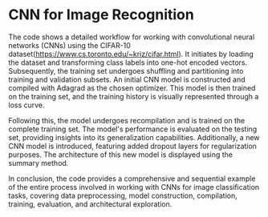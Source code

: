 # CNN for Image Recognition

The code shows a detailed workflow for working with convolutional neural networks (CNNs) using the CIFAR-10 dataset(https://www.cs.toronto.edu/~kriz/cifar.html). It initiates by loading the dataset and transforming class labels into one-hot encoded vectors. Subsequently, the training set undergoes shuffling and partitioning into training and validation subsets. An initial CNN model is constructed and compiled with Adagrad as the chosen optimizer. This model is then trained on the training set, and the training history is visually represented through a loss curve.

Following this, the model undergoes recompilation and is trained on the complete training set. The model's performance is evaluated on the testing set, providing insights into its generalization capabilities. Additionally, a new CNN model is introduced, featuring added dropout layers for regularization purposes. The architecture of this new model is displayed using the summary method.

In conclusion, the code provides a comprehensive and sequential example of the entire process involved in working with CNNs for image classification tasks, covering data preprocessing, model construction, compilation, training, evaluation, and architectural exploration.


